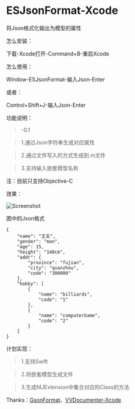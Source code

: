 # ESJsonFormat-Xcode
将Json格式化输出为模型的属性

怎么安装：

下载-Xcode打开-Command+B-重启Xcode

怎么使用：

Window-ESJsonFormat-输入Json-Enter

或者：

Control+Shift+J-输入Json-Enter

功能说明：
> -0.1

> 1.通过Json字符串生成对应属性

> 2.通过文件写入的方式生成到.m文件

> 3.支持输入嵌套模型名称

注：目前只支持Objective-C

效果：

![Screenshot](https://github.com/EnjoySR/ESJsonFormat-Xcode/blob/master/ScreenShot/ScreenShot2.gif)

图中的Json格式
~~~
{
    "name": "王五",
    "gender": "man",
    "age": 15,
    "height": "140cm",
    "addr": {
        "province": "fujian",
        "city": "quanzhou",
        "code": "300000"
    },
    "hobby": [
        {
            "name": "billiards",
            "code": "1"
        },
        {
            "name": "computerGame",
            "code": "2"
        }
    ]
}
~~~

计划实现：

> 1.支持Swift

> 2.将嵌套模型生成文件

> 3.生成MJExtension中集合对应的Class的方法

Thanks：[GsonFormat](https://github.com/zzz40500/GsonFormat)、[VVDocumenter-Xcode](https://github.com/onevcat/VVDocumenter-Xcode)
